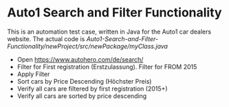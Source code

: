 Auto1 Search and Filter Functionality
=====================================
This is an automation test case, written in Java for the Auto1 car dealers website.
The actual code is _Auto1-Search-and-Filter-Functionality/newProject/src/newPackage/myClass.java_
  - Open https://www.autohero.com/de/search/
  - Filter for First registration (Erstzulassung). Filter for FROM 2015
  - Apply Filter
  - Sort cars by Price Descending (Höchster Preis)
  - Verify all cars are filtered by first registration (2015+)
  - Verify all cars are sorted by price descending
